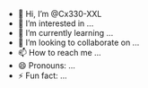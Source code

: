 - 👋 Hi, I’m @Cx330-XXL
- 👀 I’m interested in ...
- 🌱 I’m currently learning ...
- 💞️ I’m looking to collaborate on ...
- 📫 How to reach me ...
- 😄 Pronouns: ...
- ⚡ Fun fact: ...

<!---
Cx330-XXL/Cx330-XXL is a ✨ special ✨ repository because its `README.md` (this file) appears on your GitHub profile.
You can click the Preview link to take a look at your changes.
--->
